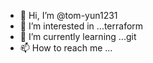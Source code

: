 - 👋 Hi, I’m @tom-yun1231
- 👀 I’m interested in ...terraform
- 🌱 I’m currently learning ...git
- 📫 How to reach me ...

<!---
tom-yun1231/tom-yun1231 is a ✨ special ✨ repository because its `README.md` (this file) appears on your GitHub profile.
You can click the Preview link to take a look at your changes.
--->
